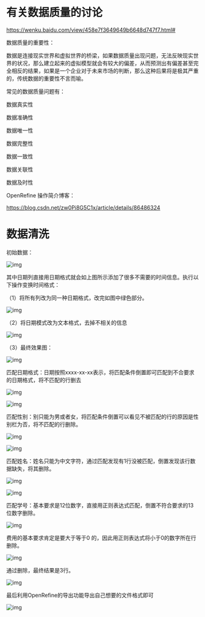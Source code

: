 # 有关数据质量的讨论

https://wenku.baidu.com/view/458e7f3649649b6648d747f7.html#

数据质量的重要性：

数据是连接现实世界和虚拟世界的桥梁，如果数据质量出现问题，无法反映现实世界的状况，那么建立起来的虚拟模型就会有较大的偏差，从而预测出有偏差甚至完全相反的结果，如果是一个企业对于未来市场的判断，那么这种后果将是极其严重的，传统数据的重要性不言而喻。

常见的数据质量问题有：

数据真实性

数据准确性

数据唯一性

数据完整性

数据一致性

数据关联性

数据及时性

OpenRefine 操作简介博客：

https://blog.csdn.net/zw0Pi8G5C1x/article/details/86486324

# 数据清洗

初始数据：

![img](https://s1.ax1x.com/2020/09/27/0AlTH0.png) 

其中日期列直接用日期格式就会如上图所示添加了很多不需要的时间信息。执行以下操作变换时间格式：

（1）将所有列改为同一种日期格式，改完如图中绿色部分。

![img](https://s1.ax1x.com/2020/09/27/0A33o6.png) 

（2）将日期模式改为文本格式，去掉不相关的信息

![img](https://s1.ax1x.com/2020/09/27/0A1i4O.png) 

（3）最终效果图：

![img](https://s1.ax1x.com/2020/09/27/0A1aV0.png) 

匹配日期格式：日期按照xxxx-xx-xx表示，将匹配条件倒置即可匹配到不合要求的日期格式，将不匹配的行删去

![img](https://s1.ax1x.com/2020/09/27/0A1BPU.png) 

![img](https://s1.ax1x.com/2020/09/27/0A16M9.png) 

 

匹配性别：别只能为男或者女，将匹配条件倒置可以看见不被匹配的行的原因是性别栏为否，将不匹配的行删除。

![img](https://s1.ax1x.com/2020/09/27/0A1Wa6.png) 

![img](https://s1.ax1x.com/2020/09/27/0A1oxH.png) 

匹配姓名：姓名只能为中文字符，通过匹配发现有1行没被匹配，倒置发现该行数据缺失，将其删除。

![img](https://s1.ax1x.com/2020/09/27/0A1LZt.png) 

 

![img](https://s1.ax1x.com/2020/09/27/0A1xJS.png) 

匹配学号：基本要求是12位数字，直接用正则表达式匹配，倒置不符合要求的13位数字删除。

![img](https://s1.ax1x.com/2020/09/27/0A39Mj.png) 

费用的基本要求肯定是要大于等于0 的，因此用正则表达式将小于0的数字所在行删除。

![img](https://s1.ax1x.com/2020/09/27/0A3PLn.png) 

通过删除，最终结果是3行。

![img](https://s1.ax1x.com/2020/09/27/0A3FZq.png)



最后利用OpenRefine的导出功能导出自己想要的文件格式即可

![img](https://s1.ax1x.com/2020/09/27/0A3AoV.png)
